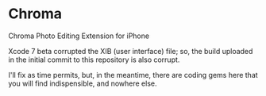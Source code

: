 # Chroma
Chroma Photo Editing Extension for iPhone

Xcode 7 beta corrupted the XIB (user interface) file; so, the build uploaded in the initial commit to this repository is also corrupt.

I'll fix as time permits, but, in the meantime, there are coding gems here that you will find indispensible, and nowhere else.
